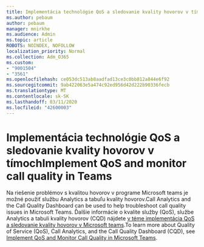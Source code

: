 ```yaml
---
title: Implementácia technológie QoS a sledovanie kvality hovorov v tímoch
ms.author: pebaum
author: pebaum
manager: mnirkhe
ms.audience: Admin
ms.topic: article
ROBOTS: NOINDEX, NOFOLLOW
localization_priority: Normal
ms.collection: Adm_O365
ms.custom:
- "9001504"
- "3561"
ms.openlocfilehash: ce053dc513ab8aadfad13ce3c0bb812a844e6f92
ms.sourcegitcommit: 9ab422063e5a474c92ed956d42d222b90336fecb
ms.translationtype: MT
ms.contentlocale: sk-SK
ms.lasthandoff: 03/11/2020
ms.locfileid: "42600003"
---
```

# <a name="implement-qos-and-monitor-call-quality-in-teams"></a><span data-ttu-id="358ba-102">Implementácia technológie QoS a sledovanie kvality hovorov v tímoch</span><span class="sxs-lookup"><span data-stu-id="358ba-102">Implement QoS and monitor call quality in Teams</span></span>

<span data-ttu-id="358ba-103">Na riešenie problémov s kvalitou hovorov v programe Microsoft teams je možné použiť službu Analytics a tabuľu kvality hovorov.</span><span class="sxs-lookup"><span data-stu-id="358ba-103">Call Analytics and the Call Quality Dashboard can be used to help troubleshoot call quality issues in Microsoft Teams.</span></span> <span data-ttu-id="358ba-104">Ďalšie informácie o kvalite služby (QoS), službe Analytics a tabuli kvality hovorov (CQD) nájdete [v téme implementácia QoS a sledovanie kvality hovorov v Microsoft teams](https://docs.microsoft.com/microsoftteams/monitor-call-quality-qos).</span><span class="sxs-lookup"><span data-stu-id="358ba-104">To learn more about Quality of Service (QoS), Call Analytics, and the Call Quality Dashboard (CQD), see [Implement QoS and Monitor Call Quality in Microsoft Teams](https://docs.microsoft.com/microsoftteams/monitor-call-quality-qos).</span></span> 
